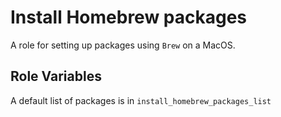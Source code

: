 Install Homebrew packages
=========

A role for setting up packages using `Brew` on a MacOS. 

Role Variables
--------------

A default list of packages is in `install_homebrew_packages_list` 
